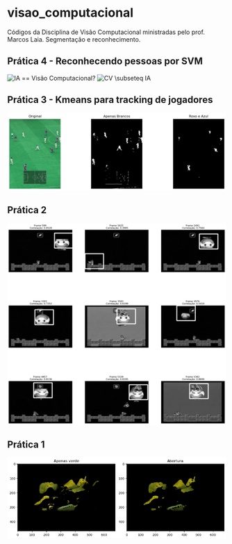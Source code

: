 # visao_computacional
Códigos da Disciplina de Visão Computacional ministradas pelo prof. Marcos Laia. 
Segmentação e reconhecimento. 

## Prática 4 - Reconhecendo pessoas por SVM
![IA == Visão Computacional?](pratica4/resultado2.png|320)
![CV $\subseteq$ IA](pratica4/resultado3.png|320)

## Prática 3 - Kmeans para tracking de jogadores
![Tracking](pratica3/apenas_branco_roxo_azul.png)

## Prática 2
![Pratica 2](pratica2/resultados_imagens/frames_correlacaoBowser.png)

## Prática 1
![Pratica 1](pratica1_py/resultado.png)



